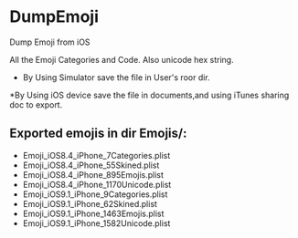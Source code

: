 # DumpEmoji
Dump Emoji from iOS 

All the Emoji Categories and Code. Also unicode hex string.

* By Using Simulator save the file in User's roor dir.

*By Using iOS device save the file in documents,and using iTunes sharing doc to export.


## Exported emojis in dir Emojis/:

* Emoji_iOS8.4_iPhone_7Categories.plist
* Emoji_iOS8.4_iPhone_55Skined.plist
* Emoji_iOS8.4_iPhone_895Emojis.plist
* Emoji_iOS8.4_iPhone_1170Unicode.plist
* Emoji_iOS9.1_iPhone_9Categories.plist
* Emoji_iOS9.1_iPhone_62Skined.plist
* Emoji_iOS9.1_iPhone_1463Emojis.plist
* Emoji_iOS9.1_iPhone_1582Unicode.plist

